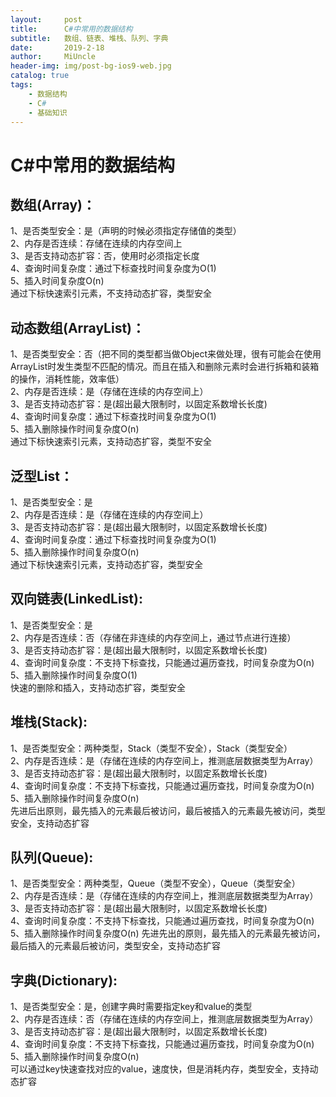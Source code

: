 ```yaml
---
layout:     post
title:      C#中常用的数据结构
subtitle:   数组、链表、堆栈、队列、字典
date:       2019-2-18
author:     MiUncle
header-img: img/post-bg-ios9-web.jpg
catalog: true
tags:
    - 数据结构
    - C#
	- 基础知识
---
```


# C#中常用的数据结构  
## 数组(Array)：  
1、是否类型安全：是（声明的时候必须指定存储值的类型）  
2、内存是否连续：存储在连续的内存空间上  
3、是否支持动态扩容：否，使用时必须指定长度  
4、查询时间复杂度：通过下标查找时间复杂度为O(1)  
5、插入时间复杂度O(n)  
通过下标快速索引元素，不支持动态扩容，类型安全  


## 动态数组(ArrayList)：  
1、是否类型安全：否（把不同的类型都当做Object来做处理，很有可能会在使用ArrayList时发生类型不匹配的情况。而且在插入和删除元素时会进行拆箱和装箱的操作，消耗性能，效率低）  
2、内存是否连续：是（存储在连续的内存空间上）  
3、是否支持动态扩容：是(超出最大限制时，以固定系数增长长度)  
4、查询时间复杂度：通过下标查找时间复杂度为O(1)  
5、插入删除操作时间复杂度O(n)  
通过下标快速索引元素，支持动态扩容，类型不安全  

 
## 泛型List：  
1、是否类型安全：是    
2、内存是否连续：是（存储在连续的内存空间上）  
3、是否支持动态扩容：是(超出最大限制时，以固定系数增长长度)  
4、查询时间复杂度：通过下标查找时间复杂度为O(1)  
5、插入删除操作时间复杂度O(n)  
通过下标快速索引元素，支持动态扩容，类型安全  

 
## 双向链表(LinkedList):  
1、是否类型安全：是  
2、内存是否连续：否（存储在非连续的内存空间上，通过节点进行连接）  
3、是否支持动态扩容：是(超出最大限制时，以固定系数增长长度)  
4、查询时间复杂度：不支持下标查找，只能通过遍历查找，时间复杂度为O(n)  
5、插入删除操作时间复杂度O(1)  
快速的删除和插入，支持动态扩容，类型安全  
 
## 堆栈(Stack):  
1、是否类型安全：两种类型，Stack（类型不安全），Stack<T>（类型安全）  
2、内存是否连续：是（存储在连续的内存空间上，推测底层数据类型为Array）  
3、是否支持动态扩容：是(超出最大限制时，以固定系数增长长度)  
4、查询时间复杂度：不支持下标查找，只能通过遍历查找，时间复杂度为O(n)  
5、插入删除操作时间复杂度O(n)  
先进后出原则，最先插入的元素最后被访问，最后被插入的元素最先被访问，类型安全，支持动态扩容  
 
 
## 队列(Queue):  
1、是否类型安全：两种类型，Queue（类型不安全），Queue<T>（类型安全）  
2、内存是否连续：是（存储在连续的内存空间上，推测底层数据类型为Array）  
3、是否支持动态扩容：是(超出最大限制时，以固定系数增长长度)  
4、查询时间复杂度：不支持下标查找，只能通过遍历查找，时间复杂度为O(n)  
5、插入删除操作时间复杂度O(n)
先进先出的原则，最先插入的元素最先被访问，最后插入的元素最后被访问，类型安全，支持动态扩容  
 
 
## 字典(Dictionary):  
1、是否类型安全：是，创建字典时需要指定key和value的类型  
2、内存是否连续：否（存储在连续的内存空间上，推测底层数据类型为Array）  
3、是否支持动态扩容：是(超出最大限制时，以固定系数增长长度)  
4、查询时间复杂度：不支持下标查找，只能通过遍历查找，时间复杂度为O(n)  
5、插入删除操作时间复杂度O(n)  
可以通过key快速查找对应的value，速度快，但是消耗内存，类型安全，支持动态扩容  

